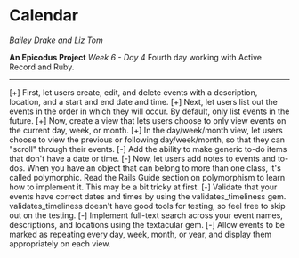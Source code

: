 Calendar
========
_Bailey Drake and Liz Tom_

**An Epicodus Project**
_Week 6 - Day 4_
Fourth day working with Active Record and Ruby.

* * *

[+] First, let users create, edit, and delete events with a description, location, and a start and end date and time.
[+] Next, let users list out the events in the order in which they will occur. By default, only list events in the future.
[+] Now, create a view that lets users choose to only view events on the current day, week, or month.
[+] In the day/week/month view, let users choose to view the previous or following day/week/month, so that they can "scroll" through their events.
[-] Add the ability to make generic to-do items that don't have a date or time.
[-] Now, let users add notes to events and to-dos. When you have an object that can belong to more than one class, it's called polymorphic. Read the Rails Guide section on polymorphism to learn how to implement it. This may be a bit tricky at first.
[-] Validate that your events have correct dates and times by using the validates_timeliness gem. validates_timeliness doesn't have good tools for testing, so feel free to skip out on the testing.
[-] Implement full-text search across your event names, descriptions, and locations using the textacular gem.
[-] Allow events to be marked as repeating every day, week, month, or year, and display them appropriately on each view.
